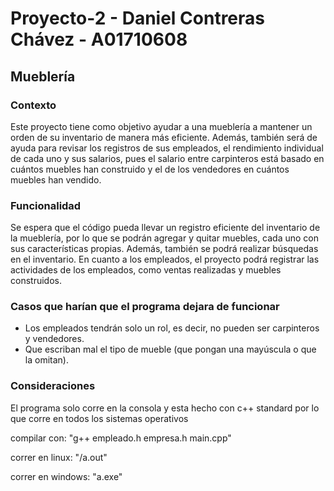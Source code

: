 # Proyecto-2 - Daniel Contreras Chávez - A01710608

## Mueblería

### Contexto
Este proyecto tiene como objetivo ayudar a una mueblería a mantener un orden de su inventario de manera más eficiente. Además, también será de ayuda para revisar los registros de sus empleados, el rendimiento individual de cada uno y sus salarios, pues el salario entre carpinteros está basado en cuántos muebles han construido y el de los vendedores en cuántos muebles han vendido.

### Funcionalidad
Se espera que el código pueda llevar un registro eficiente del inventario de la mueblería, por lo que se podrán agregar y quitar muebles, cada uno con sus características propias. Además, también se podrá realizar búsquedas en el inventario. En cuanto a los empleados, el proyecto podrá registrar las actividades de los empleados, como ventas realizadas y muebles construidos.

### Casos que harían que el programa dejara de funcionar
- Los empleados tendrán solo un rol, es decir, no pueden ser carpinteros y vendedores.
- Que escriban mal el tipo de mueble (que pongan una mayúscula o que la omitan).

### Consideraciones
El programa solo corre en la consola y esta hecho con c++ standard por lo que corre en todos los sistemas operativos

compilar con: "g++ empleado.h empresa.h main.cpp"

correr en linux: "/a.out"

correr en windows: "a.exe"
